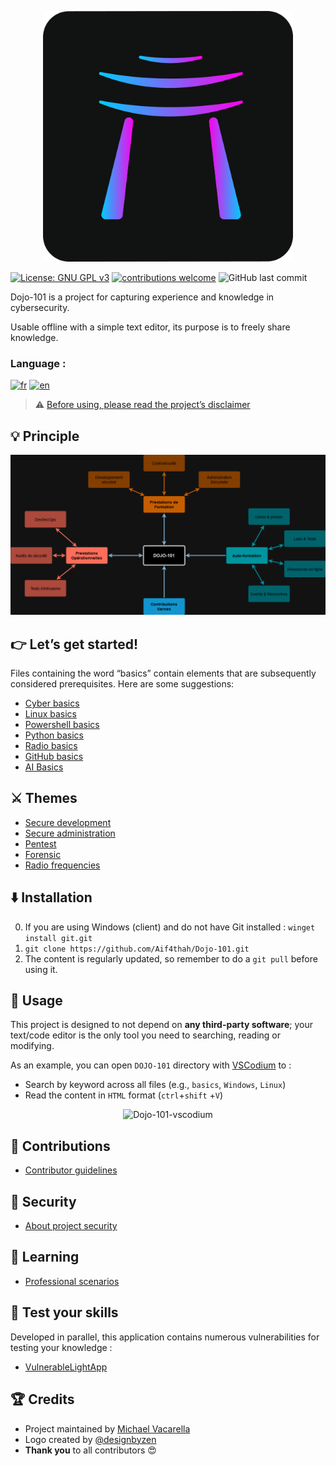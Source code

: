
<p align="center">
    <img src="./dojo101Dark.png" alt="Dojo-101" style="width: 400px;" />
</p>

[![License: GNU GPL v3](https://img.shields.io/badge/License-GPLv3-blue.svg)](https://www.gnu.org/licenses/gpl-3.0)
[![contributions welcome](https://img.shields.io/badge/contributions-welcome-brightgreen.svg?style=flat)](https://github.com/Aif4thah/Dojo-101/pulls)
![GitHub last commit](https://img.shields.io/github/last-commit/Aif4thah/Dojo-101)

Dojo-101 is a project for capturing experience and knowledge in cybersecurity.

Usable offline with a simple text editor, its purpose is to freely share knowledge.

### Language :

[![fr](https://img.shields.io/badge/Français-🇫🇷-blue.svg)](./README-fr.md)
[![en](https://img.shields.io/badge/English-🇬🇧-red.svg)](./README.md)

> ⚠️ [Before using, please read the project’s disclaimer](./CODE_OF_CONDUCT.md)


## 💡 Principle

![Principe](./Capitalisation.drawio.png)


## 👉 Let’s get started!

Files containing the word “basics” contain elements that are subsequently considered prerequisites. Here are some suggestions:

* [Cyber basics](https://github.com/Aif4thah/Dojo-101/blob/main/Dojo-101-SecOps/Basics-fondamentaux.md)
* [Linux basics](https://github.com/Aif4thah/Dojo-101/blob/main/Dojo-101-SecOps/Linux-Basics.md)
* [Powershell basics](https://github.com/Aif4thah/Dojo-101/blob/main/Dojo-101-SecOps/Powershell-basics.md)
* [Python basics](https://github.com/Aif4thah/Dojo-101/blob/main/Dojo-101-DevSec/Python-basics.md)
* [Radio basics](https://github.com/Aif4thah/Dojo-101/blob/main/Dojo-101-RF/RF-basics.md)
* [GitHub basics](https://github.com/Aif4thah/Dojo-101/blob/main/Dojo-101-DevSec/Github-basics.md)
* [AI Basics](https://github.com/Aif4thah/Dojo-101/blob/main/Dojo-101-DevSec/IA-ML-basics.md)


## ⚔️ Themes

* [Secure development](https://github.com/Aif4thah/Dojo-101/tree/main/Dojo-101-DevSec)
* [Secure administration](https://github.com/Aif4thah/Dojo-101/tree/main/Dojo-101-SecOps)
* [Pentest](https://github.com/Aif4thah/Dojo-101/tree/main/Dojo-101-Pentest)
* [Forensic](https://github.com/Aif4thah/Dojo-101/tree/main/Dojo-101-Forensic)
* [Radio frequencies](https://github.com/Aif4thah/Dojo-101/tree/main/Dojo-101-RF)


## ⬇️ Installation

0.  If you are using Windows (client) and do not have Git installed : `winget install git.git `
1. `git clone https://github.com/Aif4thah/Dojo-101.git` 
2. The content is regularly updated, so remember to do a `git pull` before using it.


## 📖 Usage

This project is designed to not depend on **any third-party software**; your text/code editor is the only tool you need to searching, reading or modifying.

As an example, you can open `DOJO-101` directory with [VSCodium](https://github.com/VSCodium/vscodium) to :

* Search by keyword across all files (e.g., `basics`, `Windows`, `Linux`)
* Read the content in `HTML` format (`ctrl`+`shift` +`V`)

<p align="center">
    <img src="./VScodium-demo.gif" alt="Dojo-101-vscodium" style="width: 500px;" />
</p>


## 🤝 Contributions

* [Contributor guidelines](./CONTRIBUTING)

## 🚨 Security

* [About project security](./SECURITY.md)

## 🌱 Learning

* [Professional scenarios](https://github.com/Aif4thah/Dojo-101/tree/main/Dojo-101-Apprentissage)

## 🧪 Test your skills

Developed in parallel, this application contains numerous vulnerabilities for testing your knowledge :

* [VulnerableLightApp](https://github.com/Aif4thah/VulnerableLightApp)

## 🏆 Credits

* Project maintained by [Michael Vacarella](https://github.com/Aif4thah)
* Logo created by [@designbyzen](https://www.designbyzen.fr/)
* **Thank you** to all contributors 😍
